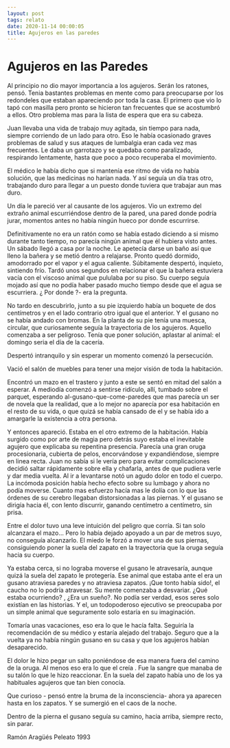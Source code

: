 ```yaml
---
layout: post
tags: relato
date: 2020-11-14 00:00:05
title: Agujeros en las paredes
---
```

# Agujeros en las Paredes

Al principio no dio mayor importancia a los agujeros. Serán los ratones, pensó. Tenia bastantes problemas en mente como para preocuparse por los redondeles que estaban apareciendo por toda la casa. El primero que vio lo tapó con masilla pero pronto se hicieron tan frecuentes que se acostumbró a ellos. Otro problema mas para la lista de espera que era su cabeza.

Juan llevaba una vida de trabajo muy agitada, sin tiempo para nada, siempre corriendo de un lado para otro. Eso le había ocasionado graves problemas de salud y sus ataques de lumbalgia eran cada vez mas frecuentes. Le daba un garrotazo y se quedaba como paralizado, respirando lentamente, hasta que poco a poco recuperaba el movimiento.

El médico le había dicho que si mantenía ese ritmo de vida no había solución, que las medicinas no harían nada. Y así seguía un día tras otro, trabajando duro para llegar a un puesto donde tuviera que trabajar aun mas duro.

Un día le pareció ver al causante de los agujeros. Vio un extremo del extraño animal escurriéndose dentro de la pared, una pared donde podría jurar, momentos antes no había ningún hueco por donde escurrirse.

Definitivamente no era un ratón como se había estado diciendo a si mismo durante tanto tiempo, no parecía ningún animal que él hubiera visto antes. Un sábado llegó a casa por la noche. Le apetecía darse un baño así que lleno la bañera y se metió dentro a relajarse. Pronto quedó dormido, amodorrado por el vapor y el agua caliente. Súbitamente despertó, inquieto, sintiendo frío. Tardó unos segundos en relacionar el que la bañera estuviera vacía con el viscoso animal que pululaba por su piso. Su cuerpo seguía mojado así que no podía haber pasado mucho tiempo desde que el agua se escurriera. ¿ Por donde ?- era la pregunta.

No tardo en descubrirlo, junto a su pie izquierdo había un boquete de dos centímetros y en el lado contrario otro igual que el anterior. Y el gusano no se había andado con bromas. En la planta de su pie tenía una muesca, circular, que curiosamente seguía la trayectoria de los agujeros. Aquello comenzaba a ser peligroso. Tenía que poner solución, aplastar al animal: el domingo seria el día de la cacería.


Despertó intranquilo y sin esperar un momento comenzó la persecución.

Vació el salón de muebles para tener una mejor visión de toda la habitación.

Encontró un mazo en el trastero y junto a este se sentó en mitad del salón a esperar. A mediodía comenzó a sentirse ridículo, allí, tumbado sobre el parquet, esperando al-gusano-que-come-paredes que mas parecía un ser de novela que la realidad, que a lo mejor no aparecía por esa habitación en el resto de su vida, o que quizá se había cansado de el y se había ido a amargarle la existencia a otra persona.

Y entonces apareció. Estaba en el otro extremo de la habitación. Había surgido como por arte de magia pero detrás suyo estaba el inevitable agujero que explicaba su repentina presencia. Parecía una gran oruga procesionaria, cubierta de pelos, encorvándose y expandiéndose, siempre en linea recta. Juan no sabía si le vería pero para evitar complicaciones decidió saltar rápidamente sobre ella y chafarla, antes de que pudiera verle y dar media vuelta. Al ir a levantarse notó un agudo dolor en todo el cuerpo. La incómoda posición había hecho efecto sobre su lumbago y ahora no podía moverse. Cuanto mas esfuerzo hacía mas le dolía con lo que las órdenes de su cerebro llegaban distorsionadas a las piernas. Y el gusano se dirigía hacia él, con lento discurrir, ganando centímetro a centímetro, sin prisa.

Entre el dolor tuvo una leve intuición del peligro que corría. Si tan solo alcanzara el mazo... Pero lo había dejado apoyado a un par de metros suyo, no conseguía alcanzarlo. El miedo le forzó a mover una de sus piernas, consiguiendo poner la suela del zapato en la trayectoria que la oruga seguía hacia su cuerpo.

Ya estaba cerca, si no lograba moverse el gusano le atravesaría, aunque quizá la suela del zapato le protegería. Ese animal que estaba ante el era un gusano atraviesa paredes y no atraviesa zapatos. ¡Que tonto había sido!, el caucho no lo podría atravesar. Su mente comenzaba a desvariar. ¿Qué estaba ocurriendo? , ¿Era un sueño?. No podía ser verdad, esos seres solo existían en las historias. Y el, un todopoderoso ejecutivo se preocupaba por un simple animal que seguramente solo estaría en su imaginación.

Tomaría unas vacaciones, eso era lo que le hacía falta. Seguiría la recomendación de su médico y estaría alejado del trabajo. Seguro que a la vuelta ya no había ningún gusano en su casa y que los agujeros habían desaparecido.

El dolor le hizo pegar un salto poniéndose de esa manera fuera del camino de la oruga. Al menos eso era lo que el creía . Fue la sangre que manaba de su talón lo que le hizo reaccionar. En la suela del zapato había uno de los ya habituales agujeros que tan bien conocía.

Que curioso - pensó entre la bruma de la inconsciencia- ahora ya aparecen hasta en los zapatos. Y se sumergió en el caos de la noche.

Dentro de la pierna el gusano seguía su camino, hacia arriba, siempre recto, sin parar.

Ramón Aragüés Peleato 1993